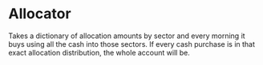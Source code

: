 # Allocator

Takes a dictionary of allocation amounts by sector and every morning it buys using all the cash into those sectors. If every cash purchase is in that exact allocation distribution, the whole account will be. 